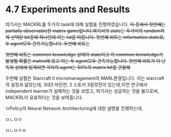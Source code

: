 # 4.7 Experiments and Results

여기서는 MACKRL를 두가지 task에 대해 실험을 진행하였습니다. ~~이 중에서 첫번째는 partially observable한 matrix game입니다.여기서의 state는 두가지의 random하게 선택된 bit중에 하나인데 이는 iid를 따릅니다. 첫번째 비트는 information state로, 두 agent모두 관측가능합니다. 두번째 비트는~~ 

~~첫번째 비트는 common knowledge 상태의 state이고 이 common knowledge가 발생할 확률은 matrix에 있고 이는 두 agent모두 관측가능합니다. 첫번째 비트가 이 난독화 상태에 있게되면 각자의 agent는 50%의 matrix bit를 관찰해~~ 

두번째 실험은 Starcraft II micromanagement의 MARL환경입니다. 이는 starcraft의 설정과 닮았는데, 3대3 마린전, 2 스토커 3질럿전이 있는데,이전 연구에서 independent learner가 실패하는 것을 보였고, 여기서는 성공하는 것을 봄으로써, MACKRL이 유효하다는 것을 보여줍니다.

ㅁPolicy의 Neural Network Architecturing에 대한 설명을 진행하는데, 

ㅁㄴㅁㅇ

ㅁㄴㅁㅇㅁ

